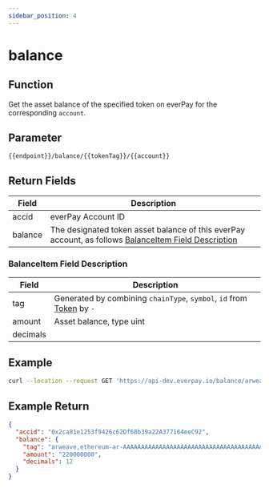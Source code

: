 ```yaml
---
sidebar_position: 4
---
```


# balance

## Function
Get the asset balance of the specified token on everPay for the corresponding `account`.

## Parameter
`{{endpoint}}/balance/{{tokenTag}}/{{account}}`

## Return Fields
|Field|Description|
|---|---|
|accid|everPay Account ID|
|balance|The designated token asset balance of this everPay account, as follows [BalanceItem Field Description](#balanceitem-field-description)|

### BalanceItem Field Description
|Field|Description|
|---|---|
|tag|Generated by combining `chainType`, `symbol`, `id` from [Token](./info#token-field-description) by `-`|
|amount|Asset balance, type uint|
|decimals| |

## Example

```bash
curl --location --request GET 'https://api-dev.everpay.io/balance/arweave,ethereum-ar-AAAAAAAAAAAAAAAAAAAAAAAAAAAAAAAAAAAAAAAAAAA,0xcc9141efa8c20c7df0778748255b1487957811be/0x2ca81e1253f9426c62Df68b39a22A377164eec92'
```

## Example Return
```json
{
  "accid": "0x2ca81e1253f9426c62Df68b39a22A377164eeC92",
  "balance": {
    "tag": "arweave,ethereum-ar-AAAAAAAAAAAAAAAAAAAAAAAAAAAAAAAAAAAAAAAAAAA,0xcc9141efa8c20c7df0778748255b1487957811be",
    "amount": "220000000",
    "decimals": 12
  }
}
```